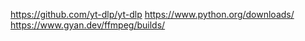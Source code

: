 https://github.com/yt-dlp/yt-dlp
https://www.python.org/downloads/
https://www.gyan.dev/ffmpeg/builds/
